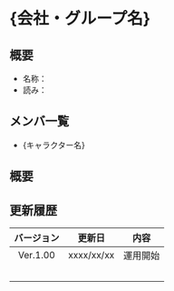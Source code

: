 # {会社・グループ名}

## 概要
- 名称：
- 読み：

## メンバ一覧
- {キャラクター名}

## 概要


## 更新履歴
 | バージョン | 更新日 | 内容 |
 | :---: | :---: | :---: |
 | Ver.1.00 | xxxx/xx/xx | 運用開始 |
 | | | |
 | | | |
 | | | |
 | | | |
 | | | |


